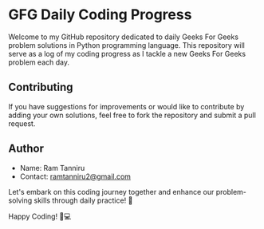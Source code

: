 # GFG Daily Coding Progress

Welcome to my GitHub repository dedicated to daily Geeks For Geeks problem solutions in Python programming language. This repository will serve as a log of my coding progress as I tackle a new Geeks For Geeks problem each day.

## Contributing

If you have suggestions for improvements or would like to contribute by adding your own solutions, feel free to fork the repository and submit a pull request.

## Author

- Name: Ram Tanniru
- Contact: [ramtanniru2@gmail.com](mailto:ramtanniru2@gmail.com)

Let's embark on this coding journey together and enhance our problem-solving skills through daily practice! 🚀

Happy Coding! 🐍💻

